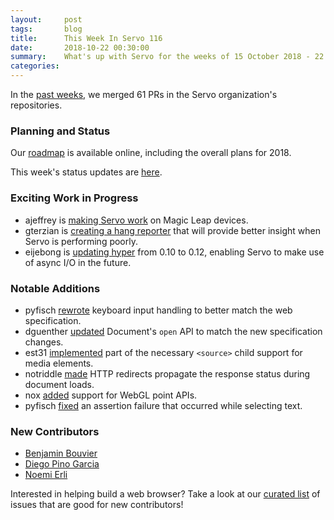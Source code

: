 ```yaml
---
layout:     post
tags:       blog
title:      This Week In Servo 116
date:       2018-10-22 00:30:00
summary:    What's up with Servo for the weeks of 15 October 2018 - 22 October 2018
categories:
---
```


In the [past weeks](https://github.com/pulls?utf8=%E2%9C%93&q=is%3Apr+is%3Amerged+closed%3A2018-10-15..2018-10-22+user%3Aservo+),
we merged 61 PRs in the Servo organization's repositories.

### Planning and Status

Our [roadmap](https://github.com/servo/servo/wiki/Roadmap) is available online, including the overall plans for 2018.

This week's status updates are [here](https://www.standu.ps/project/servo/).

### Exciting Work in Progress

- ajeffrey is [making Servo work](https://github.com/servo/servo/pull/21985) on Magic Leap devices.
- gterzian is [creating a hang reporter](https://github.com/servo/servo/pull/21673) that will provide better insight when Servo is performing poorly.
- eijebong is [updating hyper](https://github.com/servo/servo/pull/21644) from 0.10 to 0.12, enabling Servo to make use of async I/O in the future.

### Notable Additions

- pyfisch [rewrote](https://github.com/servo/servo/pull/21881) keyboard input handling to better match the web specification.
- dguenther [updated](https://github.com/servo/servo/pull/21882) Document's `open` API to match the new specification changes.
- est31 [implemented](https://github.com/servo/servo/pull/21923) part of the necessary `<source>` child support for media elements.
- notriddle [made](https://github.com/servo/servo/pull/21933) HTTP redirects propagate the response status during document loads.
- nox [added](https://github.com/servo/servo/pull/21961) support for WebGL point APIs.
- pyfisch [fixed](https://github.com/servo/servo/pull/21975) an assertion failure that occurred while selecting text.

### New Contributors

- [Benjamin Bouvier](https://github.com/bnjbvr)
- [Diego Pino Garcia](https://github.com/dpino)
- [Noemi Erli](https://github.com/nerli1)

Interested in helping build a web browser? Take a look at our [curated list](https://starters.servo.org/) of issues that are good for new contributors!
